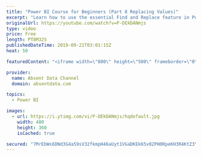 ```yaml
---
title: "Power BI Course for Beginners (Part 8 Replacing Values)"
excerpt: "Learn how to use the essential Find and Replace feature in Power BI."
originalUrl: https://youtube.com/watch?v=P-DEkDANmjs
type: video
price: Free
length: PT8M32S
publishedDateTime: 2019-09-21T03:01:15Z
heat: 50

featuredContent: "<iframe width=\"800\" height=\"500\" frameborder=\"0\" src=\"https://www.youtube.com/embed/P-DEkDANmjs\" allow=\"accelerometer; autoplay; encrypted-media; gyroscope; picture-in-picture\" allowfullscreen></iframe>"

provider:
  name: Absent Data Channel
  domain: absentdata.com

topics:
  - Power BI

images:
  - url: https://i.ytimg.com/vi/P-DEkDANmjs/hqdefault.jpg
    width: 480
    height: 360
    isCached: true

secured: "7MrEbWs6DNd3G4a59sV32fkmpH46aUyt1VGaDKEk65v02PH0RpeKH3R4KtZ3YXGcQs2yg3q7CNVxZSkEcg0BouY3gn6XxJOdwC/kVVUU2Q5H6wV8z/Xxw6CTMujSTBYYKcud2EXQX2LBN0KlKs0E1guyKxQwVXkNEsbixlSlutDNnhhodlhycoFP57tj5sWkou2vt9aBkZNTQ6tyx3car6PACenREn5D6w9Qhx2J23allz3VxH6xrl8L1E8Ec6YjbND48GZcNpQRzIRADQcFJh+N0mgBJpJlay6RWUwh899eMWu4RBqtZhlcPZV4nY6mgvJPX3TGTGdKyp84DihBl+iOpD37vg0ryVWxwipt3MRW5lXN5bM1RW9MU1nVVh77NbK+jCeFoYpW6LQ7dhKF9LRgyujblX7Mey7PwUPmxtw=;tZNLHkcEbkxdGiNaM4aMrQ=="
---
```



